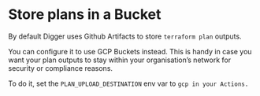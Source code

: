 # Store plans in a Bucket

By default Digger uses Github Artifacts to store `terraform plan` outputs.

You can configure it to use GCP Buckets instead. This is handy in case you want your plan outputs to stay within your organisation’s network for security or compliance reasons.

To do it, set the `PLAN_UPLOAD_DESTINATION` env var to `gcp in your Actions.`

